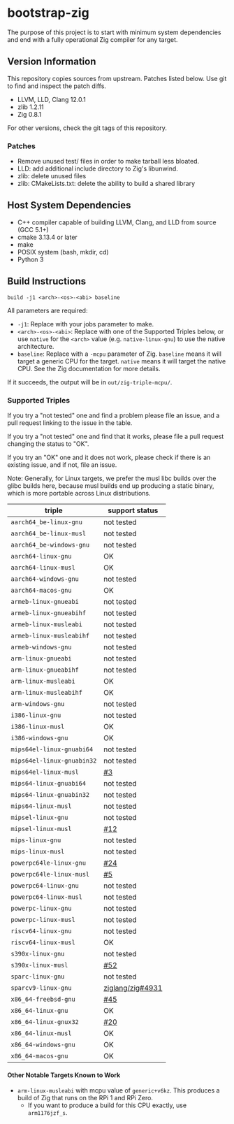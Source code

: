 # bootstrap-zig

The purpose of this project is to start with minimum system dependencies and
end with a fully operational Zig compiler for any target.

## Version Information

This repository copies sources from upstream. Patches listed below. Use git
to find and inspect the patch diffs.

 * LLVM, LLD, Clang 12.0.1
 * zlib 1.2.11
 * Zig 0.8.1

For other versions, check the git tags of this repository.

### Patches

 * Remove unused test/ files in order to make tarball less bloated.
 * LLD: add additional include directory to Zig's libunwind.
 * zlib: delete unused files
 * zlib: CMakeLists.txt: delete the ability to build a shared library

## Host System Dependencies

 * C++ compiler capable of building LLVM, Clang, and LLD from source (GCC 5.1+)
 * cmake 3.13.4 or later
 * make
 * POSIX system (bash, mkdir, cd)
 * Python 3

## Build Instructions

```
build -j1 <arch>-<os>-<abi> baseline
```

All parameters are required:

 * `-j1`: Replace with your jobs parameter to make.
 * `<arch>-<os>-<abi>`: Replace with one of the Supported Triples below, or use
   `native` for the `<arch>` value (e.g. `native-linux-gnu`) to use the native
    architecture.
 * `baseline`: Replace with a `-mcpu` parameter of Zig. `baseline` means
   it will target a generic CPU for the target. `native` means it will target
   the native CPU. See the Zig documentation for more details.

If it succeeds, the output will be in `out/zig-triple-mcpu/`.

### Supported Triples

If you try a "not tested" one and find a problem please file an issue,
and a pull request linking to the issue in the table.

If you try a "not tested" one and find that it works, please file a pull request
changing the status to "OK".

If you try an "OK" one and it does not work, please check if there is an existing
issue, and if not, file an issue.

Note: Generally, for Linux targets, we prefer the musl libc builds over the
glibc builds here, because musl builds end up producing a static binary, which
is more portable across Linux distributions.

| triple                     | support status |
|----------------------------|----------------|
| `aarch64_be-linux-gnu`     | not tested     |
| `aarch64_be-linux-musl`    | not tested     |
| `aarch64_be-windows-gnu`   | not tested     |
| `aarch64-linux-gnu`        | OK             |
| `aarch64-linux-musl`       | OK             |
| `aarch64-windows-gnu`      | not tested     |
| `aarch64-macos-gnu`        | OK             |
| `armeb-linux-gnueabi`      | not tested     |
| `armeb-linux-gnueabihf`    | not tested     |
| `armeb-linux-musleabi`     | not tested     |
| `armeb-linux-musleabihf`   | not tested     |
| `armeb-windows-gnu`        | not tested     |
| `arm-linux-gnueabi`        | not tested     |
| `arm-linux-gnueabihf`      | not tested     |
| `arm-linux-musleabi`       | OK             |
| `arm-linux-musleabihf`     | OK             |
| `arm-windows-gnu`          | not tested     |
| `i386-linux-gnu`           | not tested     |
| `i386-linux-musl`          | OK             |
| `i386-windows-gnu`         | OK             |
| `mips64el-linux-gnuabi64`  | not tested     |
| `mips64el-linux-gnuabin32` | not tested     |
| `mips64el-linux-musl`      | [#3](https://github.com/ziglang/bootstrap/issues/3) |
| `mips64-linux-gnuabi64`    | not tested     |
| `mips64-linux-gnuabin32`   | not tested     |
| `mips64-linux-musl`        | not tested     |
| `mipsel-linux-gnu`         | not tested     |
| `mipsel-linux-musl`        | [#12](https://github.com/ziglang/bootstrap/issues/12) |
| `mips-linux-gnu`           | not tested     |
| `mips-linux-musl`          | not tested     |
| `powerpc64le-linux-gnu`    | [#24](https://github.com/ziglang/zig-bootstrap/issues/24) |
| `powerpc64le-linux-musl`   | [#5](https://github.com/ziglang/bootstrap/issues/5) |
| `powerpc64-linux-gnu`      | not tested     |
| `powerpc64-linux-musl`     | not tested     |
| `powerpc-linux-gnu`        | not tested     |
| `powerpc-linux-musl`       | not tested     |
| `riscv64-linux-gnu`        | not tested     |
| `riscv64-linux-musl`       | OK             |
| `s390x-linux-gnu`          | not tested     |
| `s390x-linux-musl`         | [#52](https://github.com/ziglang/bootstrap/issues/52) |
| `sparc-linux-gnu`          | not tested     |
| `sparcv9-linux-gnu`        | [ziglang/zig#4931](https://github.com/ziglang/zig/issues/4931) |
| `x86_64-freebsd-gnu`       | [#45](https://github.com/ziglang/bootstrap/issues/45) |
| `x86_64-linux-gnu`         | OK             |
| `x86_64-linux-gnux32`      | [#20](https://github.com/ziglang/bootstrap/issues/20) |
| `x86_64-linux-musl`        | OK             |
| `x86_64-windows-gnu`       | OK             |
| `x86_64-macos-gnu`         | OK             |

#### Other Notable Targets Known to Work

 * `arm-linux-musleabi` with mcpu value of `generic+v6kz`. This produces a
   build of Zig that runs on the RPi 1 and RPi Zero.
   - If you want to produce a build for this CPU exactly, use `arm1176jzf_s`.
